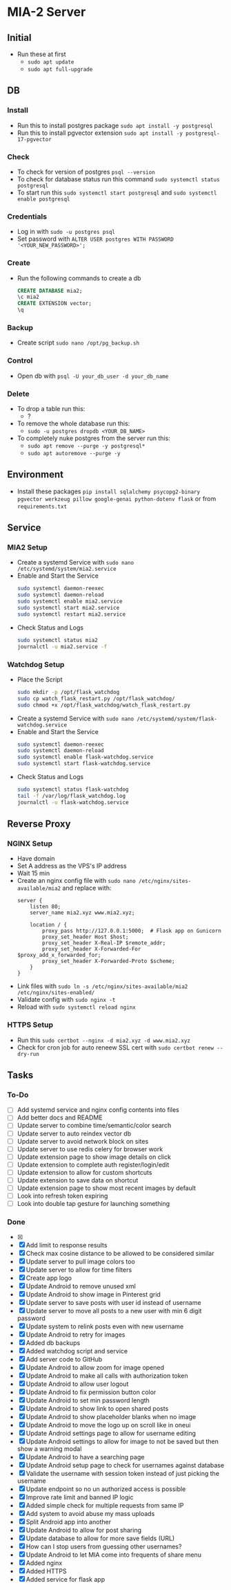 # MIA-2 Server

## Initial
- Run these at first
    - `sudo apt update`
    - `sudo apt full-upgrade`

## DB

### Install
- Run this to install postgres package `sudo apt install -y postgresql`
- Run this to install pgvector extension `sudo apt install -y postgresql-17-pgvector`

### Check
- To check for version of postgres `psql --version`
- To check for database status run this command `sudo systemctl status postgresql`
- To start run this `sudo systemctl start postgresql` and `sudo systemctl enable postgresql`

### Credentials
- Log in with `sudo -u postgres psql`
- Set password with `ALTER USER postgres WITH PASSWORD '<YOUR_NEW_PASSWORD>';`

### Create
- Run the following commands to create a db
    ```sql
    CREATE DATABASE mia2;
    \c mia2
    CREATE EXTENSION vector;
    \q
    ```

### Backup

- Create script `sudo nano /opt/pg_backup.sh`

### Control
- Open db with `psql -U your_db_user -d your_db_name`

### Delete
- To drop a table run this:
    - ?
- To remove the whole database run this:
    - `sudo -u postgres dropdb <YOUR_DB_NAME>`
- To completely nuke postgres from the server run this:
    - `sudo apt remove --purge -y postgresql*`
    - `sudo apt autoremove --purge -y`

## Environment
- Install these packages `pip install sqlalchemy psycopg2-binary pgvector werkzeug pillow google-genai python-dotenv flask` or from `requirements.txt`

## Service

### MIA2 Setup

- Create a systemd Service with `sudo nano /etc/systemd/system/mia2.service`
- Enable and Start the Service
    ```bash
    sudo systemctl daemon-reexec
    sudo systemctl daemon-reload
    sudo systemctl enable mia2.service
    sudo systemctl start mia2.service
    sudo systemctl restart mia2.service
    ```
- Check Status and Logs
    ```bash
    sudo systemctl status mia2
    journalctl -u mia2.service -f
    ```

### Watchdog Setup

- Place the Script
    ```bash
    sudo mkdir -p /opt/flask_watchdog
    sudo cp watch_flask_restart.py /opt/flask_watchdog/
    sudo chmod +x /opt/flask_watchdog/watch_flask_restart.py
    ```
- Create a systemd Service with `sudo nano /etc/systemd/system/flask-watchdog.service`
- Enable and Start the Service
    ```bash
    sudo systemctl daemon-reexec
    sudo systemctl daemon-reload
    sudo systemctl enable flask-watchdog.service
    sudo systemctl start flask-watchdog.service
    ```
- Check Status and Logs
    ```bash
    sudo systemctl status flask-watchdog
    tail -f /var/log/flask_watchdog.log
    journalctl -u flask-watchdog.service
    ```

## Reverse Proxy

### NGINX Setup
- Have domain
- Set A address as the VPS's IP address
- Wait 15 min
- Create an nginx config file with `sudo nano /etc/nginx/sites-available/mia2` and replace with:
    ```
    server {
        listen 80;
        server_name mia2.xyz www.mia2.xyz;

        location / {
            proxy_pass http://127.0.0.1:5000;  # Flask app on Gunicorn
            proxy_set_header Host $host;
            proxy_set_header X-Real-IP $remote_addr;
            proxy_set_header X-Forwarded-For $proxy_add_x_forwarded_for;
            proxy_set_header X-Forwarded-Proto $scheme;
        }
    }
    ```
- Link files with `sudo ln -s /etc/nginx/sites-available/mia2 /etc/nginx/sites-enabled/`
- Validate config with `sudo nginx -t`
- Reload with `sudo systemctl reload nginx`

### HTTPS Setup
- Run this `sudo certbot --nginx -d mia2.xyz -d www.mia2.xyz`
- Check for cron job for auto reneew SSL cert with `sudo certbot renew --dry-run`

## Tasks

### To-Do
- [ ] Add systemd service and nginx config contents into files
- [ ] Add better docs and README
- [ ] Update server to combine time/semantic/color search
- [ ] Update server to auto reindex vector db
- [ ] Update server to avoid network block on sites
- [ ] Update server to use redis celery for browser work
- [ ] Update extension page to show image details on click
- [ ] Update extension to complete auth register/login/edit
- [ ] Update extension to allow for custom shortcuts
- [ ] Update extension to save data on shortcut
- [ ] Update extension page to show most recent images by default
- [ ] Look into refresh token expiring
- [ ] Look into double tap gesture for launching something

### Done
- [x] 
- [x] Add limit to response results
- [x] Check max cosine distance to be allowed to be considered similar
- [x] Update server to pull image colors too
- [x] Update server to allow for time filters
- [x] Create app logo
- [x] Update Android to remove unused xml
- [x] Update Android to show image in Pinterest grid
- [x] Update server to save posts with user id instead of username
- [x] Update server to move all posts to a new user with min 6 digit password 
- [x] Update system to relink posts even with new username
- [x] Update Android to retry for images
- [x] Added db backups
- [x] Added watchdog script and service
- [x] Add server code to GitHub
- [x] Update Android to allow zoom for image opened
- [x] Update Android to make all calls with authorization token
- [x] Update Android to allow user logout
- [x] Update Android to fix permission button color
- [x] Update Android to set min password length
- [x] Update Android to show link to open shared posts
- [x] Update Android to show placeholder blanks when no image
- [x] Update Android to move the logo up on scroll like in oneui
- [x] Update Android settings page to allow for username editing
- [x] Update Android settings to allow for image to not be saved but then show a warning modal
- [x] Update Android to have a searching page 
- [x] Update Android setup page to check for usernames against database
- [x] Validate the username with session token instead of just picking the username
- [x] Update endpoint so no un authorized access is possible
- [x] Improve rate limit and banned IP logic
- [x] Added simple check for multiple requests from same IP
- [x] Add system to avoid abuse my mass uploads
- [x] Split Android app into another
- [x] Update Android to allow for post sharing
- [x] Update database to allow for more save fields (URL)
- [x] How can I stop users from guessing other usernames?
- [x] Update Android to let MIA come into frequents of share menu
- [x] Added nginx
- [x] Added HTTPS
- [x] Added service for flask app